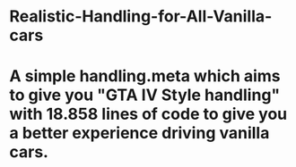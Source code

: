 # Realistic-Handling-for-All-Vanilla-cars


# A simple handling.meta which aims to give you "GTA IV Style handling" with 18.858 lines of code to give you a better experience driving vanilla cars.
